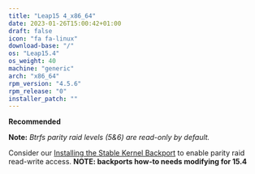 ```yaml
---
title: "Leap15 4_x86_64"
date: 2023-01-26T15:00:42+01:00
draft: false
icon: "fa fa-linux"
download-base: "/"
os: "Leap15.4"
os_weight: 40
machine: "generic"
arch: "x86_64"
rpm_version: "4.5.6"
rpm_release: "0"
installer_patch: ""
---
```


**Recommended**

**Note:** *Btrfs parity raid levels (5&6) are read-only by default.*

Consider our [Installing the Stable Kernel Backport](https://rockstor.com/docs/howtos/stable_kernel_backport.html)
to enable parity raid read-write access.
**NOTE: backports how-to needs modifying for 15.4**
